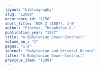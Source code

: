 ```yaml
---
layout: "bibliography"
slug: "12988"
occurrence_id: "1756"
short_title: "BOR 2 (1887), 1-8"
author: "Pinches, Theophilus G."
publication_year: "1887"
title: "A Babylonian Dower-Contract"
volume_no_: "2"
pages: "1-8"
journal: "Babylonian and Oriental Record"
title: "A Babylonian Dower-Contract"
previous_item: "12991"
---
```

